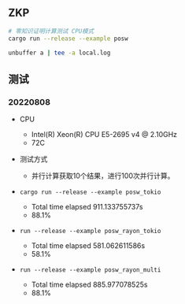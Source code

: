## ZKP
```bash
# 零知识证明计算测试 CPU模式
cargo run --release --example posw

unbuffer a | tee -a local.log
```

## 测试
### 20220808
- CPU
    - Intel(R) Xeon(R) CPU E5-2695 v4 @ 2.10GHz
    - 72C
- 测试方式
    - 并行计算获取10个结果，进行100次并行计算。

- ``cargo run --release --example posw_tokio``
    - Total time elapsed  911.133755737s
    - 88.1%

- ``run --release --example posw_rayon_tokio``
    - Total time elapsed  581.062611586s
    - 58.1%

- ``run --release --example posw_rayon_multi``
    - Total time elapsed  885.977078525s
    - 88.1%